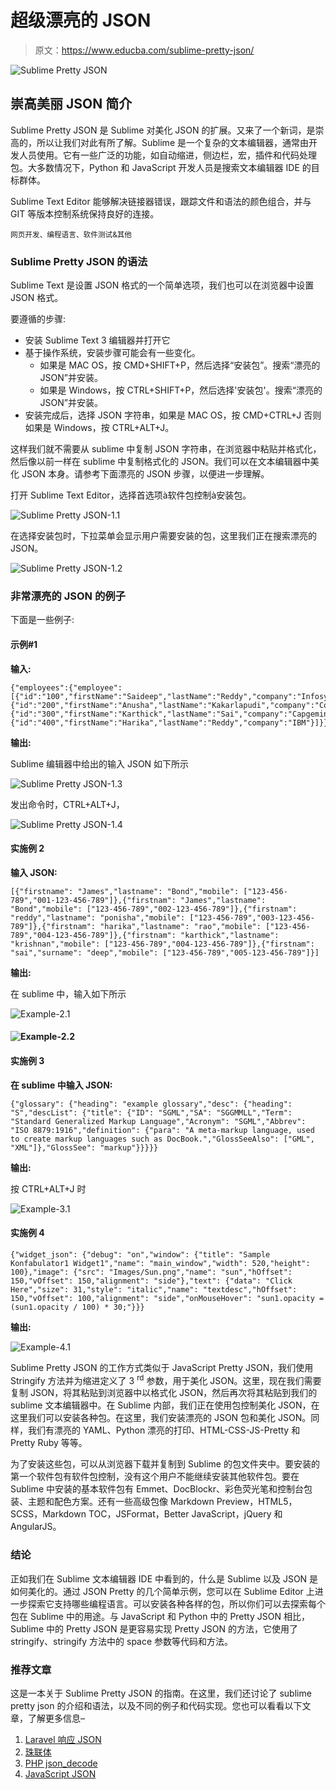 # 超级漂亮的 JSON

> 原文：<https://www.educba.com/sublime-pretty-json/>

![Sublime Pretty JSON](img/a8ce3bf3e8214fe835050fd877dc4a31.png)



## 崇高美丽 JSON 简介

Sublime Pretty JSON 是 Sublime 对美化 JSON 的扩展。又来了一个新词，是崇高的，所以让我们对此有所了解。Sublime 是一个复杂的文本编辑器，通常由开发人员使用。它有一些广泛的功能，如自动缩进，侧边栏，宏，插件和代码处理包。大多数情况下，Python 和 JavaScript 开发人员是搜索文本编辑器 IDE 的目标群体。

Sublime Text Editor 能够解决链接器错误，跟踪文件和语法的颜色组合，并与 GIT 等版本控制系统保持良好的连接。

<small>网页开发、编程语言、软件测试&其他</small>

### Sublime Pretty JSON 的语法

Sublime Text 是设置 JSON 格式的一个简单选项，我们也可以在浏览器中设置 JSON 格式。

要遵循的步骤:

*   安装 Sublime Text 3 编辑器并打开它
*   基于操作系统，安装步骤可能会有一些变化。
    *   如果是 MAC OS，按 CMD+SHIFT+P，然后选择“安装包”。搜索“漂亮的 JSON”并安装。
    *   如果是 Windows，按 CTRL+SHIFT+P，然后选择'安装包'。搜索“漂亮的 JSON”并安装。
*   安装完成后，选择 JSON 字符串，如果是 MAC OS，按 CMD+CTRL+J 否则如果是 Windows，按 CTRL+ALT+J。

这样我们就不需要从 sublime 中复制 JSON 字符串，在浏览器中粘贴并格式化，然后像以前一样在 sublime 中复制格式化的 JSON。我们可以在文本编辑器中美化 JSON 本身。请参考下面漂亮的 JSON 步骤，以便进一步理解。

打开 Sublime Text Editor，选择首选项à软件包控制à安装包。

![Sublime Pretty JSON-1.1](img/e84977c1913f4735af226dcb236803b4.png)



在选择安装包时，下拉菜单会显示用户需要安装的包，这里我们正在搜索漂亮的 JSON。

![Sublime Pretty JSON-1.2](img/085b3eb5be712a251653846763288bc1.png)



### 非常漂亮的 JSON 的例子

下面是一些例子:

#### 示例#1

**输入:**

```
{"employees":{"employee":[{"id":"100","firstName":"Saideep","lastName":"Reddy","company":"Infosys"},{"id":"200","firstName":"Anusha","lastName":"Kakarlapudi","company":"Cognizant"},{"id":"300","firstName":"Karthick","lastName":"Sai","company":"Capgemini"},{"id":"400","firstName":"Harika","lastName":"Reddy","company":"IBM"}]}}
```

**输出:**

Sublime 编辑器中给出的输入 JSON 如下所示

![Sublime Pretty JSON-1.3](img/ea57af217d70c095c4e6e3418f3011d7.png)



发出命令时，CTRL+ALT+J，

![Sublime Pretty JSON-1.4](img/59addc1ce50f26cb0ad5af9bb33feef9.png)



#### 实施例 2

**输入 JSON:**

```
[{"firstname": "James","lastname": "Bond","mobile": ["123-456-789","001-123-456-789"]},{"firstnam": "James","lastname": "Bond","mobile": ["123-456-789","002-123-456-789"]},{"firstnam": "reddy","lastname": "ponisha","mobile": ["123-456-789","003-123-456-789"]},{"firstnam": "harika","lastname": "rao","mobile": ["123-456-789","004-123-456-789"]},{"firstnam": "karthick","lastname": "krishnan","mobile": ["123-456-789","004-123-456-789"]},{"firstnam": "sai","surname": "deep","mobile": ["123-456-789","005-123-456-789"]}]
```

**输出:**

在 sublime 中，输入如下所示

![Example-2.1](img/d0d8a062f213b8693b8a0133d776faa9.png)



#### ![Example-2.2](img/500ee6fd2a10a747e26daee5c393fe89.png)



#### 实施例 3

**在 sublime 中输入 JSON:**

```
{"glossary": {"heading": "example glossary","desc": {"heading": "S","descList": {"title": {"ID": "SGML","SA": "SGGMMLL","Term": "Standard Generalized Markup Language","Acronym": "SGML","Abbrev": "ISO 8879:1916","definition": {"para": "A meta-markup language, used to create markup languages such as DocBook.","GlossSeeAlso": ["GML", "XML"]},"GlossSee": "markup"}}}}}
```

**输出:**

按 CTRL+ALT+J 时

![Example-3.1](img/0f69f4746b5321dd27a1523e34105ae6.png)



#### 实施例 4

```
{"widget_json": {"debug": "on","window": {"title": "Sample Konfabulator1 Widget1","name": "main_window","width": 520,"height": 100},"image": {"src": "Images/Sun.png","name": "sun","hOffset": 150,"vOffset": 150,"alignment": "side"},"text": {"data": "Click Here","size": 31,"style": "italic","name": "textdesc","hOffset": 150,"vOffset": 100,"alignment": "side","onMouseHover": "sun1.opacity = (sun1.opacity / 100) * 30;"}}}
```

**输出:**

![Example-4.1](img/0c19831c34e2f198207962e7f361b034.png)



Sublime Pretty JSON 的工作方式类似于 JavaScript Pretty JSON，我们使用 Stringify 方法并为缩进定义了 3 <sup>rd</sup> 参数，用于美化 JSON。这里，现在我们需要复制 JSON，将其粘贴到浏览器中以格式化 JSON，然后再次将其粘贴到我们的 sublime 文本编辑器中。在 Sublime 内部，我们正在使用包控制美化 JSON，在这里我们可以安装各种包。在这里，我们安装漂亮的 JSON 包和美化 JSON。同样，我们有漂亮的 YAML、Python 漂亮的打印、HTML-CSS-JS-Pretty 和 Pretty Ruby 等等。

为了安装这些包，可以从浏览器下载并复制到 Sublime 的包文件夹中。要安装的第一个软件包有软件包控制，没有这个用户不能继续安装其他软件包。要在 Sublime 中安装的基本软件包有 Emmet、DocBlockr、彩色荧光笔和控制台包装、主题和配色方案。还有一些高级包像 Markdown Preview，HTML5，SCSS，Markdown TOC，JSFormat，Better JavaScript，jQuery 和 AngularJS。

### 结论

正如我们在 Sublime 文本编辑器 IDE 中看到的，什么是 Sublime 以及 JSON 是如何美化的。通过 JSON Pretty 的几个简单示例，您可以在 Sublime Editor 上进一步探索它支持哪些编程语言。可以安装各种各样的包，所以你们可以去探索每个包在 Sublime 中的用途。与 JavaScript 和 Python 中的 Pretty JSON 相比，Sublime 中的 Pretty JSON 是更容易实现 Pretty JSON 的方法，它使用了 stringify、stringify 方法中的 space 参数等代码和方法。

### 推荐文章

这是一本关于 Sublime Pretty JSON 的指南。在这里，我们还讨论了 sublime pretty json 的介绍和语法，以及不同的例子和代码实现。您也可以看看以下文章，了解更多信息–

1.  [Laravel 响应 JSON](https://www.educba.com/laravel-response-json/)
2.  [珠联体](https://www.educba.com/perl-json/)
3.  [PHP json_decode](https://www.educba.com/php-json_decode/)
4.  [JavaScript JSON](https://www.educba.com/javascript-json/)






